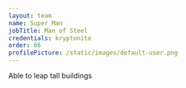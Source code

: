 ```yaml
---
layout: team
name: Super Man
jobTitle: Man of Steel
credentials: kryptonite
order: 66
profilePicture: /static/images/default-user.png
---
```

Able to leap tall buildings